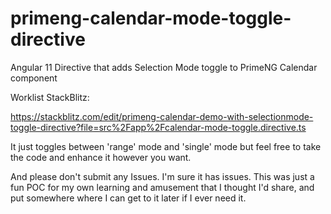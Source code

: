 # primeng-calendar-mode-toggle-directive
Angular 11 Directive that adds Selection Mode toggle to PrimeNG Calendar component

Worklist StackBlitz:

https://stackblitz.com/edit/primeng-calendar-demo-with-selectionmode-toggle-directive?file=src%2Fapp%2Fcalendar-mode-toggle.directive.ts

It just toggles between 'range' mode and 'single' mode but feel free to take the code and enhance it however you want.

And please don't submit any Issues. I'm sure it has issues. This was just a fun POC for my own learning and amusement that I thought I'd share, and put somewhere where I can get to it later if I ever need it.